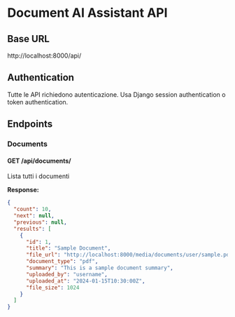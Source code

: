 # Document AI Assistant API

## Base URL
http://localhost:8000/api/
## Authentication
Tutte le API richiedono autenticazione. Usa Django session authentication o token authentication.

## Endpoints

### Documents

#### GET /api/documents/
Lista tutti i documenti

**Response:**
```json
{
  "count": 10,
  "next": null,
  "previous": null,
  "results": [
    {
      "id": 1,
      "title": "Sample Document",
      "file_url": "http://localhost:8000/media/documents/user/sample.pdf",
      "document_type": "pdf",
      "summary": "This is a sample document summary",
      "uploaded_by": "username",
      "uploaded_at": "2024-01-15T10:30:00Z",
      "file_size": 1024
    }
  ]
}